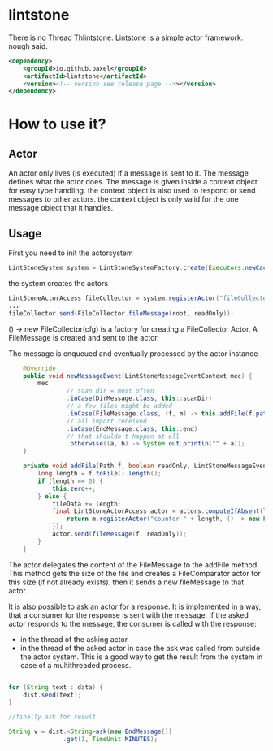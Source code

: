# lintstone
There is no Thread Thlintstone. Lintstone is a simple actor framework. nough said.


```xml
<dependency>
    <groupId>io.github.paxel</groupId>
    <artifactId>lintstone</artifactId>
    <version><!-- version see release page -->></version>
</dependency>
```
# How to use it?

## Actor

An actor only lives (is executed) if a message is sent to it.
The message defines what the actor does.
The message is given inside a context object for easy type handling.
the context object is also used to respond or send messages to other actors.
the context object is only valid for the one message object that it handles.

## Usage

First you need to init the actorsystem

```java
LintStoneSystem system = LintStoneSystemFactory.create(Executors.newCachedThreadPool());
```

the system creates the actors

```java
LintStoneActorAccess fileCollector = system.registerActor("fileCollector", () -> new FileCollector(cfg), Optional.empty(), ActorSettings.DEFAULT);
...
fileCollector.send(FileCollector.fileMessage(root, readOnly));
```
() -> new FileCollector(cfg) is a factory for creating a FileCollector Actor.
A FileMessage is created and sent to the actor.

The message is enqueued and eventually processed by the actor instance

```java
    @Override
    public void newMessageEvent(LintStoneMessageEventContext mec) {
        mec
                // scan dir = most often
                .inCase(DirMessage.class, this::scanDir)
                // a few files might be added
                .inCase(FileMessage.class, (f, m) -> this.addFile(f.path, f.readOnly, m))
                // all import received
                .inCase(EndMessage.class, this::end)
                // that shouldn't happen at all
                .otherwise((a, b) -> System.out.println("" + a));
    }

    private void addFile(Path f, boolean readOnly, LintStoneMessageEventContext m) {
        long length = f.toFile().length();
        if (length == 0) {
            this.zero++;
        } else {
            fileData += length;
            final LintStoneActorAccess actor = actors.computeIfAbsent(length, k -> {
                return m.registerActor("counter-" + length, () -> new FileComparator(length), Optional.empty(), ActorSettings.DEFAULT);
            });
            actor.send(fileMessage(f, readOnly));
        }
    }
```

The actor delegates the content of the FileMessage to the addFile method.
This method gets the size of the file and creates a FileComparator actor for this size (if not already exists).
then it sends a new fileMessage to that actor.

It is also possible to ask an actor for a response.
It is implemented in a way, that a consumer for the response is sent with the message.
If the asked actor responds to the message, the consumer is called with the response:

* in the thread of the asking actor
* in the thread of the asked actor in case the ask was called from outside the actor system.
This is a good way to get the result from the system in case of a multithreaded process.

```java

for (String text : data) {
    dist.send(text);
}

//finally ask for result

String v = dist.<String>ask(new EndMessage())
               .get(1, TimeUnit.MINUTES);
```
